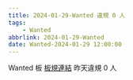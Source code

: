 ```yaml
---
title: 2024-01-29-Wanted 違規 0 人
tags:
    - Wanted
abbrlink: 2024-01-29-Wanted
date: Wanted-2024-01-29 12:00:00
---
```

Wanted 板 [板規連結](https://www.ptt.cc/bbs/Wanted/M.1608829773.A.D3B.html)
昨天違規 0 人
